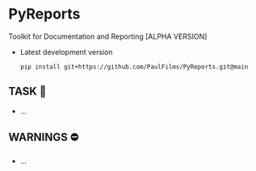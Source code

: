 # PyReports
Toolkit for Documentation and Reporting [ALPHA VERSION]

- Latest development version

   ```plaintext
   pip install git+https://github.com/PaulFilms/PyReports.git@main
   ```


## TASK 📒

- ...



## WARNINGS ⛔

- ...

